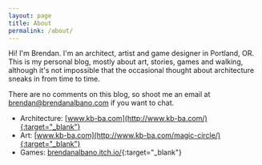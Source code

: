 ```yaml
---
layout: page
title: About
permalink: /about/
---
```


Hi! I'm Brendan. I'm an architect, artist and game designer in Portland, OR. This is my personal blog, mostly about art, stories, games and walking, although it's not impossible that the occasional thought about architecture sneaks in from time to time. 

There are no comments on this blog, so shoot me an email at [brendan@brendanalbano.com](mailto:brendan@brendanalbano.com) if you want to chat.

- Architecture: [www.kb-ba.com](http://www.kb-ba.com/){:target="_blank"}
- Art: [www.kb-ba.com](http://www.kb-ba.com/magic-circle/){:target="_blank"}
- Games: [brendanalbano.itch.io/](https://brendanalbano.itch.io/){:target="_blank"}